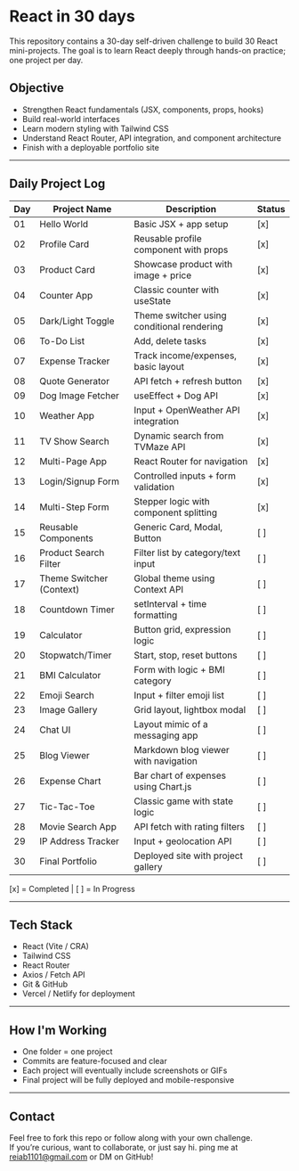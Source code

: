 # React in 30 days


This repository contains a 30-day self-driven challenge to build 30 React mini-projects. The goal is to learn React deeply through hands-on practice; one project per day.

##  Objective

- Strengthen React fundamentals (JSX, components, props, hooks)
- Build real-world interfaces
- Learn modern styling with Tailwind CSS
- Understand React Router, API integration, and component architecture
- Finish with a deployable portfolio site

---

##  Daily Project Log

| Day | Project Name             | Description                                | Status  |
|-----|--------------------------|--------------------------------------------|---------|
| 01  | Hello World              | Basic JSX + app setup                      | [x]     | 
| 02  | Profile Card             | Reusable profile component with props      | [x]     |
| 03  | Product Card             | Showcase product with image + price        | [x]     |
| 04  | Counter App              | Classic counter with useState              | [x]     |
| 05  | Dark/Light Toggle        | Theme switcher using conditional rendering | [x]     |
| 06  | To-Do List               | Add, delete tasks                          | [x]     |
| 07  | Expense Tracker          | Track income/expenses, basic layout        | [x]     |
| 08  | Quote Generator          | API fetch + refresh button                 | [x]     |
| 09  | Dog Image Fetcher        | useEffect + Dog API                        | [x]     |
| 10  | Weather App              | Input + OpenWeather API integration        | [x]     |
| 11  | TV Show Search           | Dynamic search from TVMaze API             | [x]     |
| 12  | Multi-Page App           | React Router for navigation                | [x]     |
| 13  | Login/Signup Form        | Controlled inputs + form validation        | [x]     |
| 14  | Multi-Step Form          | Stepper logic with component splitting     | [x]     |
| 15  | Reusable Components      | Generic Card, Modal, Button                | [ ]     |
| 16  | Product Search Filter    | Filter list by category/text input         | [ ]     |
| 17  | Theme Switcher (Context) | Global theme using Context API             | [ ]     |
| 18  | Countdown Timer          | setInterval + time formatting              | [ ]     |
| 19  | Calculator               | Button grid, expression logic              | [ ]     |
| 20  | Stopwatch/Timer          | Start, stop, reset buttons                 | [ ]     |
| 21  | BMI Calculator           | Form with logic + BMI category             | [ ]     |
| 22  | Emoji Search             | Input + filter emoji list                  | [ ]     |
| 23  | Image Gallery            | Grid layout, lightbox modal                | [ ]     |
| 24  | Chat UI                  | Layout mimic of a messaging app            | [ ]     |
| 25  | Blog Viewer              | Markdown blog viewer with navigation       | [ ]     |
| 26  | Expense Chart            | Bar chart of expenses using Chart.js       | [ ]     |
| 27  | Tic-Tac-Toe              | Classic game with state logic              | [ ]     |
| 28  | Movie Search App         | API fetch with rating filters              | [ ]     |
| 29  | IP Address Tracker       | Input + geolocation API                    | [ ]     |
| 30  | Final Portfolio          | Deployed site with project gallery         | [ ]     |


[x] = Completed | [ ] = In Progress 

---

##  Tech Stack

- React (Vite / CRA)
- Tailwind CSS
- React Router
- Axios / Fetch API
- Git & GitHub
- Vercel / Netlify for deployment

---

##  How I'm Working

- One folder = one project
- Commits are feature-focused and clear
- Each project will eventually include screenshots or GIFs
- Final project will be fully deployed and mobile-responsive

---

##  Contact

Feel free to fork this repo or follow along with your own challenge.  
If you’re curious, want to collaborate, or just say hi. 
ping me at reiab1101@gmail.com or DM on GitHub!
